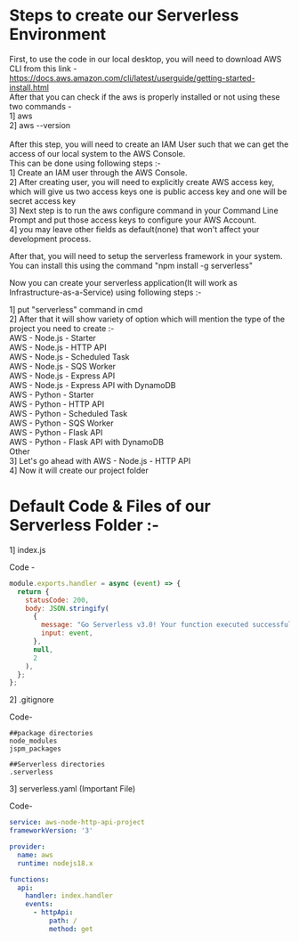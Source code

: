 
# Steps to create our Serverless Environment

First, to use the code in our local desktop, you will need to download AWS CLI from this link - https://docs.aws.amazon.com/cli/latest/userguide/getting-started-install.html
<br>
After that you can check if the aws is properly installed or not using these two commands - <br>
1] aws <br>
2] aws --version <br>
<br>
After this step, you will need to create an IAM User such that we can get the access of our local system to the AWS Console.<br>
This can be done using following steps :-<br>
1] Create an IAM user through the AWS Console.<br>
2] After creating user, you will need to explicitly create AWS access key, which will give us two access keys one is public access key and one will be secret access key<br>
3] Next step is to run the aws configure command in your Command Line Prompt and put those access keys to configure your AWS Account.<br>
4] you may leave other fields as default(none) that won't affect your development process.<br>

After that, you will need to setup the serverless framework in your system. You can install this using the command "npm install -g serverless" 

Now you can create your serverless application(It will work as Infrastructure-as-a-Service) using following steps :-

1] put "serverless" command in cmd<br>
2] After that it will show variety of option which will mention the type of the project you need to create :-
<br>
  AWS - Node.js - Starter<br>
  AWS - Node.js - HTTP API<br>
  AWS - Node.js - Scheduled Task<br>
  AWS - Node.js - SQS Worker<br>
  AWS - Node.js - Express API<br>
  AWS - Node.js - Express API with DynamoDB<br>
  AWS - Python - Starter<br>
  AWS - Python - HTTP API<br>
  AWS - Python - Scheduled Task<br>
  AWS - Python - SQS Worker<br>
  AWS - Python - Flask API<br>
  AWS - Python - Flask API with DynamoDB<br>
  Other<br>
 3] Let's go ahead with AWS - Node.js - HTTP API<br>
 4] Now it will create our project folder<br>
 
 
# Default Code & Files of our Serverless Folder :- 

1] index.js 

Code -
```js
module.exports.handler = async (event) => {
  return {
    statusCode: 200,
    body: JSON.stringify(
      {
        message: "Go Serverless v3.0! Your function executed successfully!",
        input: event,
      },
      null,
      2
    ),
  };
};
```
2] .gitignore

Code-
```.gitignore
##package directories
node_modules
jspm_packages

##Serverless directories
.serverless
```
3] serverless.yaml (Important File)

Code-
```yaml
service: aws-node-http-api-project
frameworkVersion: '3'

provider:
  name: aws
  runtime: nodejs18.x

functions:
  api:
    handler: index.handler
    events:
      - httpApi:
          path: /
          method: get
```



